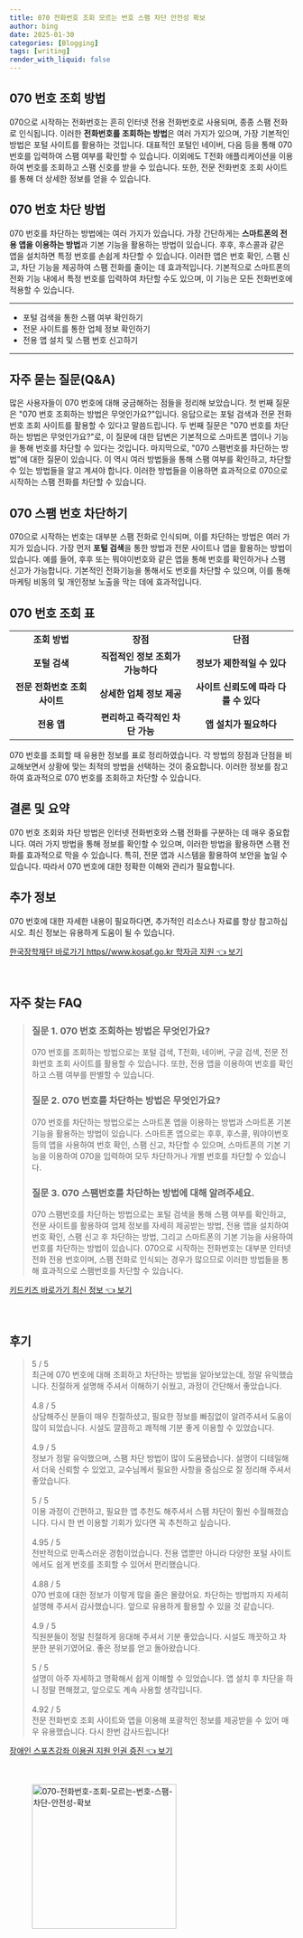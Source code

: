 ```yaml
---
title: 070 전화번호 조회 모르는 번호 스팸 차단 안전성 확보
author: bing
date: 2025-01-30
categories: [Blogging]
tags: [writing]
render_with_liquid: false
---
```



<h2 id='070번호조회'>070 번호 조회 방법</h2>

<p>070으로 시작하는 전화번호는 흔히 인터넷 전용 전화번호로 사용되며, 종종 스팸 전화로 인식됩니다. 이러한 <b>전화번호를 조회하는 방법</b>은 여러 가지가 있으며, 가장 기본적인 방법은 포털 사이트를 활용하는 것입니다. 대표적인 포털인 네이버, 다음 등을 통해 070 번호를 입력하여 스팸 여부를 확인할 수 있습니다. 이외에도 T전화 애플리케이션을 이용하여 번호를 조회하고 스팸 신호를 받을 수 있습니다. 또한, 전문 전화번호 조회 사이트를 통해 더 상세한 정보를 얻을 수 있습니다.</p>

<h2 id='070번호차단'>070 번호 차단 방법</h2>

<p>070 번호를 차단하는 방법에는 여러 가지가 있습니다. 가장 간단하게는 <b>스마트폰의 전용 앱을 이용하는 방법</b>과 기본 기능을 활용하는 방법이 있습니다. 후후, 후스콜과 같은 앱을 설치하면 특정 번호를 손쉽게 차단할 수 있습니다. 이러한 앱은 번호 확인, 스팸 신고, 차단 기능을 제공하여 스팸 전화를 줄이는 데 효과적입니다. 기본적으로 스마트폰의 전화 기능 내에서 특정 번호를 입력하여 차단할 수도 있으며, 이 기능은 모든 전화번호에 적용할 수 있습니다.</p>

<hr />

<ul>
    <li>포털 검색을 통한 스팸 여부 확인하기</li>
    <li>전문 사이트를 통한 업체 정보 확인하기</li>
    <li>전용 앱 설치 및 스팸 번호 신고하기</li>
</ul>

<hr />

<h2 id='자주묻는질문'>자주 묻는 질문(Q&A)</h2>

<p>많은 사용자들이 070 번호에 대해 궁금해하는 점들을 정리해 보았습니다. 첫 번째 질문은 "070 번호 조회하는 방법은 무엇인가요?"입니다. 응답으로는 포털 검색과 전문 전화번호 조회 사이트를 활용할 수 있다고 말씀드립니다. 두 번째 질문은 "070 번호를 차단하는 방법은 무엇인가요?"로, 이 질문에 대한 답변은 기본적으로 스마트폰 앱이나 기능을 통해 번호를 차단할 수 있다는 것입니다. 마지막으로, "070 스팸번호를 차단하는 방법"에 대한 질문이 있습니다. 이 역시 여러 방법들을 통해 스팸 여부를 확인하고, 차단할 수 있는 방법들을 알고 계셔야 합니다. 이러한 방법들을 이용하면 효과적으로 070으로 시작하는 스팸 전화를 차단할 수 있습니다.</p>

<h2 id='070스팸차단'>070 스팸 번호 차단하기</h2>

<p>070으로 시작하는 번호는 대부분 스팸 전화로 인식되며, 이를 차단하는 방법은 여러 가지가 있습니다. 가장 먼저 <b>포털 검색</b>을 통한 방법과 전문 사이트나 앱을 활용하는 방법이 있습니다. 예를 들어, 후후 또는 뭐야이번호와 같은 앱을 통해 번호를 확인하거나 스팸 신고가 가능합니다. 기본적인 전화기능을 통해서도 번호를 차단할 수 있으며, 이를 통해 마케팅 비동의 및 개인정보 노출을 막는 데에 효과적입니다.</p>

<h2 id='070번호조회표'>070 번호 조회 표</h2>

<table>
    <tr>
        <td style="text-align: center; height: 17px;"><b>조회 방법</b></td>
        <td style="text-align: center; height: 17px;"><b>장점</b></td>
        <td style="text-align: center; height: 17px;"><b>단점</b></td>
    </tr>
    <tr>
        <td style="text-align: center; height: 17px;"><b>포털 검색</b></td>
        <td style="text-align: center; height: 17px;"><b>직접적인 정보 조회가 가능하다</b></td>
        <td style="text-align: center; height: 17px;"><b>정보가 제한적일 수 있다</b></td>
    </tr>
    <tr>
        <td style="text-align: center; height: 17px;"><b>전문 전화번호 조회 사이트</b></td>
        <td style="text-align: center; height: 17px;"><b>상세한 업체 정보 제공</b></td>
        <td style="text-align: center; height: 17px;"><b>사이트 신뢰도에 따라 다를 수 있다</b></td>
    </tr>
    <tr>
        <td style="text-align: center; height: 17px;"><b>전용 앱</b></td>
        <td style="text-align: center; height: 17px;"><b>편리하고 즉각적인 차단 가능</b></td>
        <td style="text-align: center; height: 17px;"><b>앱 설치가 필요하다</b></td>
    </tr>
</table>

<p>070 번호를 조회할 때 유용한 정보를 표로 정리하였습니다. 각 방법의 장점과 단점을 비교해보면서 상황에 맞는 최적의 방법을 선택하는 것이 중요합니다. 이러한 정보를 참고하여 효과적으로 070 번호를 조회하고 차단할 수 있습니다.</p>

<h2 id='결론'>결론 및 요약</h2>

<p>070 번호 조회와 차단 방법은 인터넷 전화번호와 스팸 전화를 구분하는 데 매우 중요합니다. 여러 가지 방법을 통해 정보를 확인할 수 있으며, 이러한 방법을 활용하면 스팸 전화를 효과적으로 막을 수 있습니다. 특히, 전문 앱과 시스템을 활용하여 보안을 높일 수 있습니다. 따라서 070 번호에 대한 정확한 이해와 관리가 필요합니다.</p>

<h2 id='추가정보'>추가 정보</h2>

<p>070 번호에 대한 자세한 내용이 필요하다면, 추가적인 리소스나 자료를 항상 참고하십시오. 최신 정보는 유용하게 도움이 될 수 있습니다.</p>


<p><a class="click-button" title="한국장학재단 바로가기 https//www.kosaf.go.kr 학자금 지원" href="https://blackassets.github.io/posts/%ED%95%9C%EA%B5%AD%EC%9E%A5%ED%95%99%EC%9E%AC%EB%8B%A8-%EB%B0%94%EB%A1%9C%EA%B0%80%EA%B8%B0-httpswww.kosaf.go.kr-%ED%95%99%EC%9E%90%EA%B8%88-%EC%A7%80%EC%9B%90/" rel="dofollow">한국장학재단 바로가기 https//www.kosaf.go.kr 학자금 지원 👈 보기</a></p><br>
<h2 id='자주_찾는_FAQ'>자주 찾는 FAQ</h2>
<div itemscope="" itemtype="https://schema.org/FAQPage"> 
<blockquote> 
<div itemscope="" itemprop="mainEntity" itemtype="https://schema.org/Question"> 
<h3 itemprop="name">질문 1. 070 번호 조회하는 방법은 무엇인가요?</h3> 
<div itemscope="" itemprop="acceptedAnswer" itemtype="https://schema.org/Answer"> 
<span itemprop="text"> 
<p>070 번호를 조회하는 방법으로는 포털 검색, T전화, 네이버, 구글 검색, 전문 전화번호 조회 사이트를 활용할 수 있습니다. 또한, 전용 앱을 이용하여 번호를 확인하고 스팸 여부를 판별할 수 있습니다.</p> 
</span> 
</div> 
</div> 
<div itemscope="" itemprop="mainEntity" itemtype="https://schema.org/Question"> 
<h3 itemprop="name">질문 2. 070 번호를 차단하는 방법은 무엇인가요?</h3> 
<div itemscope="" itemprop="acceptedAnswer" itemtype="https://schema.org/Answer"> 
<span itemprop="text"> 
<p>070 번호를 차단하는 방법으로는 스마트폰 앱을 이용하는 방법과 스마트폰 기본 기능을 활용하는 방법이 있습니다. 스마트폰 앱으로는 후후, 후스콜, 뭐야이번호 등의 앱을 사용하여 번호 확인, 스팸 신고, 차단할 수 있으며, 스마트폰의 기본 기능을 이용하여 070을 입력하여 모두 차단하거나 개별 번호를 차단할 수 있습니다.</p> 
</span> 
</div> 
</div> 
<div itemscope="" itemprop="mainEntity" itemtype="https://schema.org/Question"> 
<h3 itemprop="name">질문 3. 070 스팸번호를 차단하는 방법에 대해 알려주세요.</h3> 
<div itemscope="" itemprop="acceptedAnswer" itemtype="https://schema.org/Answer"> 
<span itemprop="text"> 
<p>070 스팸번호를 차단하는 방법으로는 포털 검색을 통해 스팸 여부를 확인하고, 전문 사이트를 활용하여 업체 정보를 자세히 제공받는 방법, 전용 앱을 설치하여 번호 확인, 스팸 신고 후 차단하는 방법, 그리고 스마트폰의 기본 기능을 사용하여 번호를 차단하는 방법이 있습니다. 070으로 시작하는 전화번호는 대부분 인터넷 전화 전용 번호이며, 스팸 전화로 인식되는 경우가 많으므로 이러한 방법들을 통해 효과적으로 스팸번호를 차단할 수 있습니다.</p> 
</span> 
</div> 
</div> 
</blockquote> 
</div>
<p><a class="click-button" title="키드키즈 바로가기 최신 정보" href="https://blackassets.github.io/posts/%ED%82%A4%EB%93%9C%ED%82%A4%EC%A6%88-%EB%B0%94%EB%A1%9C%EA%B0%80%EA%B8%B0-%EC%B5%9C%EC%8B%A0-%EC%A0%95%EB%B3%B4/" rel="dofollow">키드키즈 바로가기 최신 정보 👈 보기</a></p><br>
<h2 id='후기'>후기</h2>
<div itemscope itemtype="https://schema.org/Product">
  <blockquote>
  <div itemprop="review" itemscope itemtype="https://schema.org/Review">
      <div itemprop="reviewRating" itemscope itemtype="https://schema.org/Rating"> <span itemprop="ratingValue">5</span> / <span itemprop="bestRating">5</span> </div>
      <span itemprop="reviewBody">최근에 070 번호에 대해 조회하고 차단하는 방법을 알아보았는데, 정말 유익했습니다. 친절하게 설명해 주셔서 이해하기 쉬웠고, 과정이 간단해서 좋았습니다.</span>
  </div>
  <br>
  <div itemprop="review" itemscope itemtype="https://schema.org/Review">
      <div itemprop="reviewRating" itemscope itemtype="https://schema.org/Rating"> <span itemprop="ratingValue">4.8</span> / <span itemprop="bestRating">5</span> </div>
      <span itemprop="reviewBody">상담해주신 분들이 매우 친절하셨고, 필요한 정보를 빠짐없이 알려주셔서 도움이 많이 되었습니다. 시설도 깔끔하고 쾌적해 기분 좋게 이용할 수 있었습니다.</span>
  </div>
  <br>
  <div itemprop="review" itemscope itemtype="https://schema.org/Review">
      <div itemprop="reviewRating" itemscope itemtype="https://schema.org/Rating"> <span itemprop="ratingValue">4.9</span> / <span itemprop="bestRating">5</span> </div>
      <span itemprop="reviewBody">정보가 정말 유익했으며, 스팸 차단 방법이 많이 도움됐습니다. 설명이 디테일해서 더욱 신뢰할 수 있었고, 교수님께서 필요한 사항을 중심으로 잘 정리해 주셔서 좋았습니다.</span>
  </div>
  <br>
  <div itemprop="review" itemscope itemtype="https://schema.org/Review">
      <div itemprop="reviewRating" itemscope itemtype="https://schema.org/Rating"> <span itemprop="ratingValue">5</span> / <span itemprop="bestRating">5</span> </div>
      <span itemprop="reviewBody">이용 과정이 간편하고, 필요한 앱 추천도 해주셔서 스팸 차단이 훨씬 수월해졌습니다. 다시 한 번 이용할 기회가 있다면 꼭 추천하고 싶습니다.</span>
  </div>
  <br>
  <div itemprop="review" itemscope itemtype="https://schema.org/Review">
      <div itemprop="reviewRating" itemscope itemtype="https://schema.org/Rating"> <span itemprop="ratingValue">4.95</span> / <span itemprop="bestRating">5</span> </div>
      <span itemprop="reviewBody">전반적으로 만족스러운 경험이었습니다. 전용 앱뿐만 아니라 다양한 포털 사이트에서도 쉽게 번호를 조회할 수 있어서 편리했습니다.</span>
  </div>
  <br>
  <div itemprop="review" itemscope itemtype="https://schema.org/Review">
      <div itemprop="reviewRating" itemscope itemtype="https://schema.org/Rating"> <span itemprop="ratingValue">4.88</span> / <span itemprop="bestRating">5</span> </div>
      <span itemprop="reviewBody">070 번호에 대한 정보가 이렇게 많을 줄은 몰랐어요. 차단하는 방법까지 자세히 설명해 주셔서 감사했습니다. 앞으로 유용하게 활용할 수 있을 것 같습니다.</span>
  </div>
  <br>
  <div itemprop="review" itemscope itemtype="https://schema.org/Review">
      <div itemprop="reviewRating" itemscope itemtype="https://schema.org/Rating"> <span itemprop="ratingValue">4.9</span> / <span itemprop="bestRating">5</span> </div>
      <span itemprop="reviewBody">직원분들이 정말 친절하게 응대해 주셔서 기분 좋았습니다. 시설도 깨끗하고 차분한 분위기였어요. 좋은 정보를 얻고 돌아왔습니다.</span>
  </div>
  <br>
  <div itemprop="review" itemscope itemtype="https://schema.org/Review">
      <div itemprop="reviewRating" itemscope itemtype="https://schema.org/Rating"> <span itemprop="ratingValue">5</span> / <span itemprop="bestRating">5</span> </div>
      <span itemprop="reviewBody">설명이 아주 자세하고 명확해서 쉽게 이해할 수 있었습니다. 앱 설치 후 차단을 하니 정말 편해졌고, 앞으로도 계속 사용할 생각입니다.</span>
  </div>
  <br>
  <div itemprop="review" itemscope itemtype="https://schema.org/Review">
      <div itemprop="reviewRating" itemscope itemtype="https://schema.org/Rating"> <span itemprop="ratingValue">4.92</span> / <span itemprop="bestRating">5</span> </div>
      <span itemprop="reviewBody">전문 전화번호 조회 사이트와 앱을 이용해 포괄적인 정보를 제공받을 수 있어 매우 유용했습니다. 다시 한번 감사드립니다!</span>
  </div>
  </blockquote>
</div>
<p><a class="click-button" title="장애인 스포츠강좌 이용권 지원 인권 증진" href="https://blackassets.github.io/posts/%EC%9E%A5%EC%95%A0%EC%9D%B8-%EC%8A%A4%ED%8F%AC%EC%B8%A0%EA%B0%95%EC%A2%8C-%EC%9D%B4%EC%9A%A9%EA%B6%8C-%EC%A7%80%EC%9B%90-%EC%9D%B8%EA%B6%8C-%EC%A6%9D%EC%A7%84/" rel="dofollow">장애인 스포츠강좌 이용권 지원 인권 증진 👈 보기</a></p><br>
<figure class="image"><img src="https://blackassets.github.io/assets/img/thumbnail/070-전화번호-조회-모르는-번호-스팸-차단-안전성-확보.webp" alt="070-전화번호-조회-모르는-번호-스팸-차단-안전성-확보" width="256" height="256"></figure>